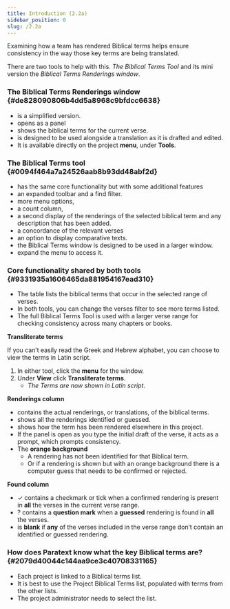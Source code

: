 ```yaml
---
title: Introduction (2.2a)
sidebar_position: 0
slug: /2.2a
---
```




Examining how a team has rendered Biblical terms helps ensure consistency in the way those key terms are being translated.


There are two tools to help with this. _The Biblical Terms Tool_ and its mini version the _Biblical Terms Renderings window_.


### The Biblical Terms Renderings window {#de828090806b4dd5a8968c9bfdcc6638}

- is a simplified version.
- opens as a panel
- shows the biblical terms for the current verse.
- is designed to be used alongside a translation as it is drafted and edited.
- It is available directly on the project **menu**, under **Tools**.

### The Biblical Terms tool {#0094f464a7a24526aab8b93dd48abf2d}

- has the same core functionality but with some additional features
- an expanded toolbar and a find filter.
- more menu options,
- a count column,
- a second display of the renderings of the selected biblical term and any description that has been added.
- a concordance of the relevant verses
- an option to display comparative texts.
- the Biblical Terms window is designed to be used in a larger window.
- expand the menu to access it.

### Core functionality shared by both tools {#9331935a1606465da881954167ead310}

- The table lists the biblical terms that occur in the selected range of verses.
- In both tools, you can change the verses filter to see more terms listed.
- The full Biblical Terms Tool is used with a larger verse range for checking consistency across many chapters or books.

**Transliterate terms**


If you can’t easily read the Greek and Hebrew alphabet, you can choose to view the terms in Latin script.

1. In either tool, click the **menu** for the window.
1. Under **View** click **Transliterate terms**.
	- _The Terms are now shown in Latin script_.

**Renderings column**

- contains the actual renderings, or translations, of the biblical terms.
- shows all the renderings identified or guessed.
- shows how the term has been rendered elsewhere in this project.
- If the panel is open as you type the initial draft of the verse, it acts as a prompt, which prompts consistency.
- The **orange background**
	- A rendering has not been identified for that Biblical term.
	- Or if a rendering is shown but with an orange background there is a computer guess that needs to be confirmed or rejected.

**Found column**

- ✓ contains a checkmark or tick when a confirmed rendering is present in **all** the verses in the current verse range.
- ? contains a **question mark** when a **guessed** rendering is found in **all** the verses.
- is **blank** if **any** of the verses included in the verse range don’t contain an identified or guessed rendering.

### How does Paratext know what the key Biblical terms are? {#2079d40044c144aa9ce3c40708331165}

- Each project is linked to a Biblical terms list.
- It is best to use the Project Biblical Terms list, populated with terms from the other lists.
- The project administrator needs to select the list.

